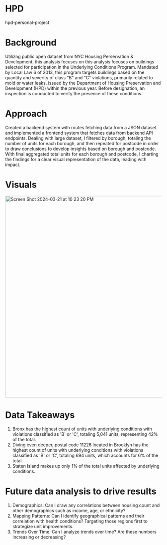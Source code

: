 # HPD
hpd-personal-project

# Background
Utilizng public open dataset from NYC Housing Perservation & Development, this analysis focuses on this analysis focuses on buildings selected for 
participation in the Underlying Conditions Program. Mandated by Local Law 6 of 2013, this program targets buildings based on the quantity and severity 
of class "B" and "C" violations, primarily related to mold or water leaks, issued by the Department of Housing Preservation and Development (HPD) within 
the previous year. Before designation, an inspection is conducted to verify the presence of these conditions.

# Approach
Created a backend system with routes fetching data from a JSON dataset and implemented a frontend system that fetches data from 
backend API endpoints. Dealing with large dataset, I filtered by borough, totaling the number of units for each borough, and then repeated for postcode 
in order to draw conclusions fo develop insights based on borough and postcode. With final aggregated total units for each borough and postcode, 
I charting the findings for a clear visual representation of the data, leading with impact.

# Visuals
<img width="647" alt="Screen Shot 2024-03-21 at 10 23 20 PM" src="https://github.com/DorahelyS/HPD/assets/142290529/6fab10ff-cfd6-4c85-8a09-5302b8cb1465">


# Data Takeaways
1. Bronx has the highest count of units with underlying conditions with violations classified as 'B' or 'C', totaling 5,041 units, representing 42% of the total.
2. Diving even deeper, postal code 11226 located in Brooklyn has the highest count of units with underlying conditions with violations classified as 'B' or 'C', totaling 694 units, which accounts for 6% of the total.
3. Staten Island makes up only 1% of the total units affected by underlying conditions.

# Future data analysis to drive results
1. Demographics: Can I draw any correlations between housing count and other demographics such as income, age, or ethnicity?
2. Mapping Patterns: Can I identify geographical patterns and their correlation with health conditions? Targeting those regions first to strategize unit improvements.
3. Trends Over Time: Can I analyze trends over time? Are these numbers increasing or decreasing?



